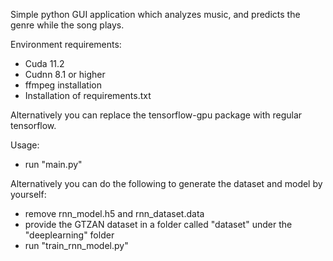 Simple python GUI application which analyzes music, and predicts the genre while the song plays.

Environment requirements:

- Cuda 11.2
- Cudnn 8.1 or higher
- ffmpeg installation
- Installation of requirements.txt

Alternatively you can replace the tensorflow-gpu package with regular tensorflow.

Usage:

- run "main.py"

Alternatively you can do the following to generate the dataset and model by yourself:

- remove rnn_model.h5 and rnn_dataset.data
- provide the GTZAN dataset in a folder called "dataset" under the "deeplearning" folder
- run "train_rnn_model.py"